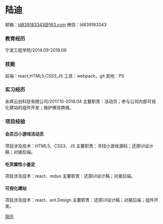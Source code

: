 # 陆迪
邮箱：ld839183343@163.com
微信：ld839183343



### 教育经历

宁波工程学院/2014.09-2018.06

### 技能

前端：react,HTML5,CSS3,JS
工具：webpack，git
其他：PS

### 实习经历

永辉云创科技有限公司/2017.10-2018.04
主要职责：活动页；参与公司内部可视化建站的组件开发；维护微信商城。

### 项目经验

#### 会员日小游戏活动页
项目涉及技术：HTML5、CSS3、JS
主要职责：寻找小游戏源码；还原UI设计稿；对接后端。

#### 吃货属性小鉴定
项目涉及技术：react、redux
主要职责：还原UI设计稿；对接后端。

#### 可视化建站
项目涉及技术：react、ant.Design
主要职责：还原UI设计稿；对接后端；组件开发。


[简历](https://sarusama.github.io/resume/html/resume.html)



